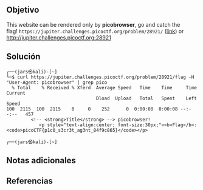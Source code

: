 
## Objetivo
This website can be rendered only by **picobrowser**, go and catch the flag! `https://jupiter.challenges.picoctf.org/problem/28921/` ([link](https://jupiter.challenges.picoctf.org/problem/28921/)) or http://jupiter.challenges.picoctf.org:28921

## Solución
```
┌──(jars㉿kali)-[~]
└─$ curl https://jupiter.challenges.picoctf.org/problem/28921/flag -H "User-Agent: picobrowser" | grep pico 
  % Total    % Received % Xferd  Average Speed   Time    Time     Time  Current
                                 Dload  Upload   Total   Spent    Left  Speed
100  2115  100  2115    0     0    252      0  0:00:08  0:00:08 --:--:--   457
         <!-- <strong>Title</strong> --> picobrowser!
            <p style="text-align:center; font-size:30px;"><b>Flag</b>: <code>picoCTF{p1c0_s3cr3t_ag3nt_84f9c865}</code></p>
                                                                                                                                                                                                                                           
┌──(jars㉿kali)-[~]

```
## Notas adicionales
## Referencias 
